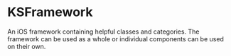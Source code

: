 KSFramework
===========

An iOS framework containing helpful classes and categories. The framework can be used as a whole or individual components can be used on their own.
